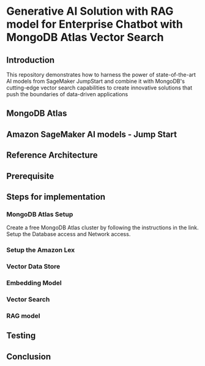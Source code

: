 # Generative AI Solution with RAG model for Enterprise Chatbot with MongoDB Atlas Vector Search

## Introduction

This repository demonstrates how to harness the power of state-of-the-art AI models from SageMaker JumpStart and combine it with MongoDB's cutting-edge vector search capabilities to create innovative solutions that push the boundaries of data-driven applications

## MongoDB Atlas


## Amazon SageMaker AI models - Jump Start

## Reference Architecture 


## Prerequisite

## Steps for implementation

### MongoDB Atlas Setup

Create a free MongoDB Atlas cluster by following the instructions in the link.  Setup the Database access and Network access.

### Setup the Amazon Lex

### Vector Data Store

### Embedding Model

### Vector Search

### RAG model

## Testing

## Conclusion
